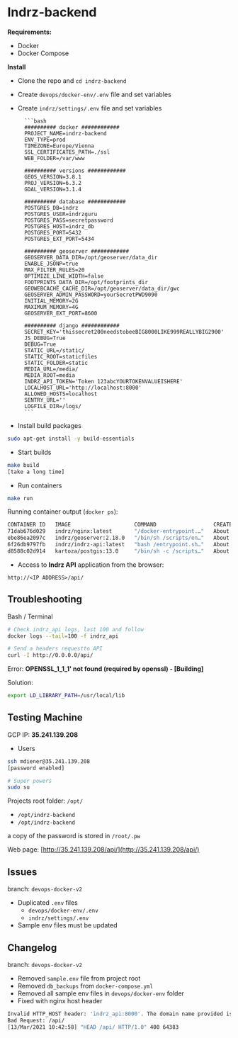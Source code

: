 # Indrz-backend

**Requirements:**

- Docker
- Docker Compose

**Install**

- Clone the repo and `cd indrz-backend`
- Create `devops/docker-env/.env` file and set variables
- Create `indrz/settings/.env` file and set variables

        ```bash
        ########## docker ############
        PROJECT_NAME=indrz-backend
        ENV_TYPE=prod
        TIMEZONE=Europe/Vienna
        SSL_CERTIFICATES_PATH=./ssl
        WEB_FOLDER=/var/www

        ########## versions ############
        GEOS_VERSION=3.8.1
        PROJ_VERSION=6.3.2
        GDAL_VERSION=3.1.4

        ########## database ############
        POSTGRES_DB=indrz
        POSTGRES_USER=indrzguru
        POSTGRES_PASS=secretpassword
        POSTGRES_HOST=indrz_db
        POSTGRES_PORT=5432
        POSTGRES_EXT_PORT=5434

        ########## geoserver ############
        GEOSERVER_DATA_DIR=/opt/geoserver/data_dir
        ENABLE_JSONP=true
        MAX_FILTER_RULES=20
        OPTIMIZE_LINE_WIDTH=false
        FOOTPRINTS_DATA_DIR=/opt/footprints_dir
        GEOWEBCACHE_CACHE_DIR=/opt/geoserver/data_dir/gwc
        GEOSERVER_ADMIN_PASSWORD=yourSecretPWD9090
        INITIAL_MEMORY=2G
        MAXIMUM_MEMORY=4G
        GEOSERVER_EXT_PORT=8600

        ########## django ############
        SECRET_KEY='thissecret200needstobeeBIG8000LIKE999REALLYBIG2900'
        JS_DEBUG=True
        DEBUG=True
        STATIC_URL=/static/
        STATIC_ROOT=staticfiles
        STATIC_FOLDER=static
        MEDIA_URL=/media/
        MEDIA_ROOT=media
        INDRZ_API_TOKEN='Token 123abcYOURTOKENVALUEISHERE'
        LOCALHOST_URL='http://localhost:8000'
        ALLOWED_HOSTS=localhost
        SENTRY_URL=''
        LOGFILE_DIR=/logs/
        ```

- Install build packages

```bash
sudo apt-get install -y build-essentials
```

- Start builds

```bash
make build
[take a long time] 
```

- Run containers

```bash
make run
```

Running container output (`docker ps`):

```bash
CONTAINER ID   IMAGE                    COMMAND                  CREATED              STATUS                                 PORTS                                      NAMES
71dab676d029   indrz/nginx:latest       "/docker-entrypoint.…"   About a minute ago   Up About a minute                      0.0.0.0:80->80/tcp, 0.0.0.0:443->443/tcp   nginx
ebe86ea2097c   indrz/geoserver:2.18.0   "/bin/sh /scripts/en…"   About a minute ago   Up About a minute (health: starting)   8443/tcp, 0.0.0.0:8600->8080/tcp           geoserver
6f26db9797fb   indrz/indrz-api:latest   "bash /entrypoint.sh…"   About a minute ago   Up About a minute                      0.0.0.0:8000->8000/tcp                     indrz_api
d8588c02d914   kartoza/postgis:13.0     "/bin/sh -c /scripts…"   About a minute ago   Up About a minute (healthy)            0.0.0.0:5434->5432/tcp                     indrz_db
```

- Access to **Indrz API** application from the browser:

`http://<IP ADDRESS>/api/`

## Troubleshooting

Bash / Terminal

```bash
# Check indrz_api logs, last 100 and follow
docker logs --tail=100 -f indrz_api

# Send a headers requestto API
curl -I http://0.0.0.0/api/
```

Error: **OPENSSL_1_1_1' not found (required by openssl) - [Building]**

Solution:

```bash
export LD_LIBRARY_PATH=/usr/local/lib
```

## Testing Machine

GCP IP: **35.241.139.208**

- Users

```bash
ssh mdiener@35.241.139.208
[password enabled]

# Super powers
sudo su
```

Projects root folder: `/opt/`

- `/opt/indrz-backend`
- `/opt/indrz-backend`

a copy of the password is stored in `/root/.pw`

Web page: [http://35.241.139.208/api/](http://35.241.139.208/api/)

## Issues

branch: `devops-docker-v2`

- Duplicated `.env` files
    - `devops/docker-env/.env`
    - `indrz/settings/.env`
- Sample env files must be updated

## Changelog

branch: `devops-docker-v2`

- Removed `sample.env` file from project root
- Removed `db_backups` from `docker-compose.yml`
- Removed all sample env files in `devops/docker-env` folder
- Fixed with nginx host header

```bash
Invalid HTTP_HOST header: 'indrz_api:8000'. The domain name provided is not valid according to RFC 1034/1035.
Bad Request: /api/
[13/Mar/2021 10:42:58] "HEAD /api/ HTTP/1.0" 400 64383
```
